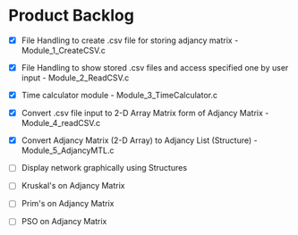 # Product Backlog

- [X] File Handling to create .csv file for storing adjancy matrix - Module_1_CreateCSV.c

- [X] File Handling to show stored .csv files and access specified one by user input - Module_2_ReadCSV.c

- [X] Time calculator module - Module_3_TimeCalculator.c

- [X] Convert .csv file input to 2-D Array Matrix form of Adjancy Matrix - Module_4_readCSV.c

- [X] Convert Adjancy Matrix (2-D Array) to Adjancy List (Structure) - Module_5_AdjancyMTL.c

- [ ] Display network graphically using Structures

- [ ] Kruskal's on Adjancy Matrix

- [ ] Prim's on Adjancy Matrix

- [ ] PSO on Adjancy Matrix
